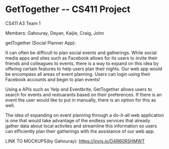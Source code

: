 # GetTogether -- CS411 Project
CS411 A3 Team 1 

Members: Gahouray, Deyan, Kaijie, Craig, John

getTogether (Social Planner App):

It can often be difficult to plan social events and gatherings. While social media apps and sites such as Facebook allows for its users to invite their friends and colleagues to events, there is a way to expand on this idea by offering certain features to help users plan their nights. Our web app would be encompass all areas of event planning. Users can login using their Facebook accounts and begin to plan events!

Using a APIs such as Yelp and Eventbrite, GetTogether allows users to search for events and restuarants based on their preferences. If there is an event the user would like to put in manually, there is an option for this as well.

The idea of expanding on event planning through a do-it-all web application is one that would take advantage of the endless services that already gather data about local activites and streamline this information so users can efficiently plan their gatherings with the assistance of our web app.

LINK TO MOCKUPS(by Gahouray): https://invis.io/D4R60RSHMWT
